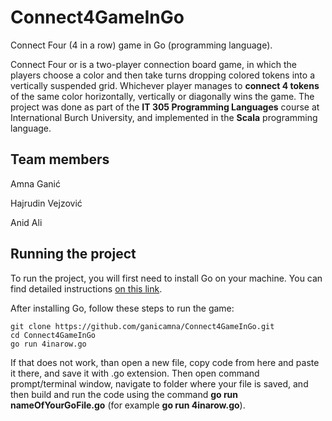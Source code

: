 # Connect4GameInGo
Connect Four (4 in a row) game in Go (programming language).

Connect Four or  is a two-player connection board game, in which the players choose a color and then take turns dropping colored tokens into a vertically suspended grid. Whichever player manages to **connect 4 tokens** of the same color horizontally, vertically or diagonally wins the game.
The project was done as part of the **IT 305 Programming Languages** course at International Burch University, and implemented in the **Scala** programming language.

## Team members
Amna Ganić

Hajrudin Vejzović

Anid Ali

## Running the project

To run the project, you will first need to install Go on your machine. You can find detailed instructions [on this link](https://go.dev/doc/install). 

After installing Go, follow these steps to run the game:
```
git clone https://github.com/ganicamna/Connect4GameInGo.git
cd Connect4GameInGo
go run 4inarow.go
```
If that does not work, than open a new file, copy code from here and paste it there, and save it with .go extension. Then open command prompt/terminal window, navigate to folder where your file is saved, and then build and run the code using the command **go run nameOfYourGoFile.go** (for example **go run 4inarow.go**).
